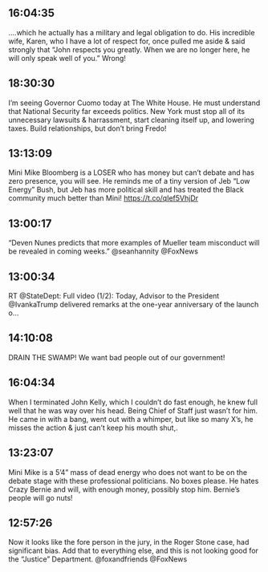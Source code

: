 ## 16:04:35
....which he actually has a military and legal obligation to do. His incredible wife, Karen, who I have a lot of respect for, once pulled me aside &amp; said strongly that “John respects you greatly. When we are no longer here, he will only speak well of you.” Wrong!
## 18:30:30
I’m seeing Governor Cuomo today at The White House. He must understand that National Security far exceeds politics. New York must stop all of its unnecessary lawsuits &amp; harrassment, start cleaning itself up, and lowering taxes. Build relationships, but don’t bring Fredo!
## 13:13:09
Mini Mike Bloomberg is a LOSER who has money but can’t debate and has zero presence, you will see. He reminds me of a tiny version of Jeb “Low Energy” Bush, but Jeb has more political skill and has treated the Black community much better than Mini! https://t.co/qIef5VhjDr
## 13:00:17
“Deven Nunes predicts that more examples of Mueller team misconduct will be revealed in coming weeks.” @seanhannity  @FoxNews
## 13:00:34
RT @StateDept: Full video (1/2): Today, Advisor to the President @IvankaTrump delivered remarks at the one-year anniversary of the launch o…
## 14:10:08
DRAIN THE SWAMP! We want bad people out of our government!
## 16:04:34
When I terminated John Kelly, which I couldn’t do fast enough, he knew full well that he was way over his head. Being Chief of Staff just wasn’t for him. He came in with a bang, went out with a whimper, but like so many X’s, he misses the action &amp; just can’t keep his mouth shut,.
## 13:23:07
Mini Mike is a 5’4” mass of dead energy who does not want to be on the debate stage with these professional politicians. No boxes please. He hates Crazy Bernie and will, with enough money, possibly stop him. Bernie’s people will go nuts!
## 12:57:26
Now it looks like the fore person in the jury, in the Roger Stone case, had significant bias. Add that to everything else, and this is not looking good for the “Justice” Department. @foxandfriends @FoxNews
